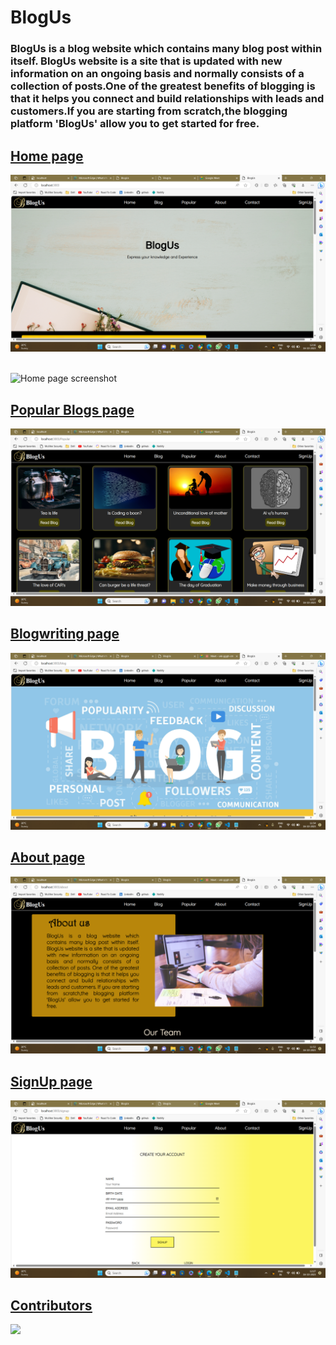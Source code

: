 # BlogUs
### BlogUs is a blog website which contains many blog post within itself. BlogUs website is a site that is updated with new information on an ongoing basis and normally consists of a collection of posts.One of the greatest benefits of blogging is that it helps you connect and build relationships with leads and customers.If you are starting from scratch,the blogging platform 'BlogUs' allow you to get started for free.


## <u>Home page</u>
![Home page screenshot](./src/home1.png)
<br/> <br/>

![Home page screenshot](./src/home2.png)

## <u>Popular Blogs page

![Popular page screenshot](./src/popular.png)

## <u>Blogwriting page

![Signup page screenshot](./src/blogwriting.png)

## <u>About page

![Signup page screenshot](./src/about.png)

## <u>SignUp page

![Signup page screenshot](./src/signup.png)

## Contributors

<a href="https://github.com/noorshaikh123/ICP5-react-project--Blogex/graphs/contributors">
  <img src="https://contrib.rocks/image?repo=noorshaikh123/ICP5-react-project--Blogex" />
</a>